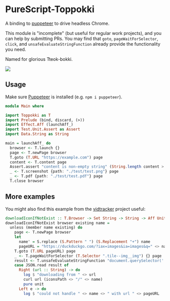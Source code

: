 # PureScript-Toppokki

A binding to [puppeteer](https://github.com/GoogleChrome/puppeteer) to drive headless Chrome.

This module is "incomplete" (but useful for regular work projects), and you can help by submitting PRs. You may find that `goto`, `pageWaitForSelector`, `click`, and `unsafeEvaluateStringFunction` already provide the functionality you need.

Named for glorious Tteok-bokki.

![](https://i.imgur.com/KPSU9lY.png)

## Usage

Make sure [Puppeteer](https://github.com/GoogleChrome/puppeteer) is installed (e.g. `npm i puppeteer`).

```hs
module Main where

import Toppokki as T
import Prelude (bind, discard, (>))
import Effect.Aff (launchAff_)
import Test.Unit.Assert as Assert
import Data.String as String

main = launchAff_ do
  browser <- T.launch {}
  page <- T.newPage browser
  T.goto (T.URL "https://example.com") page
  content <- T.content page
  Assert.assert "content is non-empty string" (String.length content > 0)
  _ <- T.screenshot {path: "./test/test.png"} page
  _ <- T.pdf {path: "./test/test.pdf"} page
  T.close browser
```

## More examples

You might also find this example from the [vidtracker](https://github.com/justinwoo/vidtracker/blob/37c511ed82f209e0236147399e8a91999aaf754c/src/GetIcons.purs) project useful:

```hs
downloadIconIfNotExist :: T.Browser -> Set String -> String -> Aff Unit
downloadIconIfNotExist browser existing name =
  unless (member name existing) do
    page <- T.newPage browser
    let
      name' = S.replace (S.Pattern " ") (S.Replacement "+") name
      pageURL = "https://duckduckgo.com/?iax=images&ia=images&q=" <> name' <> "+anime+wiki"
    T.goto (T.URL pageURL) page
    _ <- T.pageWaitForSelector (T.Selector ".tile--img__img") {} page
    result <- T.unsafeEvaluateStringFunction "document.querySelector('.tile--img__img').src" page
    case JSON.read result of
      Right (url :: String) -> do
        log $ "downloading from " <> url
        curl url (iconsPath <> "/" <> name)
        pure unit
      Left e -> do
        log $ "could not handle " <> name <> " with url " <> pageURL
```
